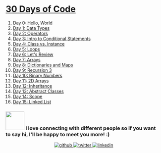 # [30 Days of Code](https://www.hackerrank.com/domains/tutorials/30-days-of-code?filters%5Bstatus%5D%5B%5D=unsolved&badge_type=30-days-of-code)

1. [Day 0: Hello, World](https://github.com/creeper-exe/ProblemSolving/tree/main/HackerRank/30%20Days%20of%20Code/Day%200:%20Hello%2C%20World)
2. [Day 1: Data Types](https://github.com/creeper-exe/ProblemSolving/tree/main/HackerRank/30%20Days%20of%20Code/Day%201:%20Data%20Types)
3. [Day 2: Operators](https://github.com/creeper-exe/ProblemSolving/tree/main/HackerRank/30%20Days%20of%20Code/Day%202:%20Operators)
4. [Day 3: Intro to Conditional Statements](https://github.com/creeper-exe/ProblemSolving/tree/main/HackerRank/30%20Days%20of%20Code/Day%203:%20Intro%20to%20Conditional%20Statements)
5. [Day 4: Class vs. Instance](https://github.com/creeper-exe/ProblemSolving/tree/main/HackerRank/30%20Days%20of%20Code/Day%204:%20Class%20vs.%20Instance)
6. [Day 5: Loops](https://github.com/creeper-exe/ProblemSolving/tree/main/HackerRank/30%20Days%20of%20Code/Day%205:%20Loops)
7. [Day 6: Let's Review](https://github.com/creeper-exe/ProblemSolving/tree/main/HackerRank/30%20Days%20of%20Code/Day%206:%20Let's%20Review)
8. [Day 7: Arrays](https://github.com/creeper-exe/ProblemSolving/tree/main/HackerRank/30%20Days%20of%20Code/Day%207:%20Arrays)
9. [Day 8: Dictionaries and Maps](https://github.com/creeper-exe/ProblemSolving/tree/main/HackerRank/30%20Days%20of%20Code/Day%208:%20Dictionaries%20and%20Maps)
10. [Day 9: Recursion 3](https://github.com/creeper-exe/ProblemSolving/tree/main/HackerRank/30%20Days%20of%20Code/Day%209:%20Recursion%203)
11. [Day 10: Binary Numbers](https://github.com/creeper-exe/ProblemSolving/tree/main/HackerRank/30%20Days%20of%20Code/Day%2010:%20Binary%20Numbers)
12. [Day 11: 2D Arrays](https://github.com/creeper-exe/ProblemSolving/tree/main/HackerRank/30%20Days%20of%20Code/Day%2011:%202D%20Arrays)
13. [Day 12: Inheritance](https://github.com/creeper-exe/ProblemSolving/tree/main/HackerRank/30%20Days%20of%20Code/Day%2012:%20Inheritance)
14. [Day 13: Abstract Classes](https://github.com/creeper-exe/ProblemSolving/tree/main/HackerRank/30%20Days%20of%20Code/Day%2013:%20Abstract%20Classes)
15. [Day 14: Scope]()
16. [Day 15: Linked List](https://github.com/creeper-exe/ProblemSolving/tree/main/HackerRank/30%20Days%20of%20Code/Day%2015:%20Linked%20List)






### <img src="https://media.giphy.com/media/LnQjpWaON8nhr21vNW/giphy.gif" width="60"> <b>I love connecting with different people</b> so if you want to say <b>hi, I'll be happy to meet you more!</b> :)

<div align="center">
<a href="https://github.com/creeper-exe" target="_blank">
<img src=https://img.shields.io/badge/github-%2324292e.svg?&style=for-the-badge&logo=github&logoColor=white alt=github style="margin-bottom: 5px;" />
</a>
<a href="https://twitter.com/Nouureldin_Ehab" target="_blank">
<img src=https://img.shields.io/badge/twitter-%2300acee.svg?&style=for-the-badge&logo=twitter&logoColor=white alt=twitter style="margin-bottom: 5px;" />
</a>
<a href="https://linkedin.com/in/noureldin-ehab-a57940190" target="_blank">
<img src=https://img.shields.io/badge/linkedin-%231E77B5.svg?&style=for-the-badge&logo=linkedin&logoColor=white alt=linkedin style="margin-bottom: 5px;" />
</a>  
</div>  
